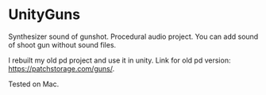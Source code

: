# UnityGuns

Synthesizer sound of gunshot. Procedural audio project. You can add sound of shoot gun without sound files.

I rebuilt my old pd project and use it in unity. Link for old pd version: https://patchstorage.com/guns/.

Tested on Mac.
